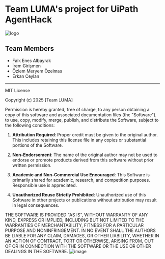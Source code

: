 # Team LUMA's project for UiPath AgentHack

![logo](https://github.com/user-attachments/assets/fd2a008f-5baf-4cb1-8aca-01603d3e3f5f)



## Team Members

- Faik Enes Albayrak
- İrem Girişmen
- Özlem Meryem Özelmas
- Erkan Ceylan

------

MIT License
 
Copyright (c) 2025 [Team LUMA]
 
Permission is hereby granted, free of charge, to any person obtaining a copy
of this software and associated documentation files (the "Software"), to use,
copy, modify, merge, publish, and distribute the Software, subject to the
following conditions:
 
1. **Attribution Required**: Proper credit must be given to the original author. This includes retaining this license file in any copies or substantial portions of the Software.
 
2. **Non-Endorsement**: The name of the original author may not be used to endorse or promote products derived from this software without prior written permission.
 
3. **Academic and Non-Commercial Use Encouraged**: This Software is primarily shared for academic, research, and competition purposes. Responsible use is appreciated.
 
4. **Unauthorized Reuse Strictly Prohibited**: Unauthorized use of this Software in other projects or publications without attribution may result in legal consequences.
 
THE SOFTWARE IS PROVIDED "AS IS", WITHOUT WARRANTY OF ANY KIND, EXPRESS OR IMPLIED,
INCLUDING BUT NOT LIMITED TO THE WARRANTIES OF MERCHANTABILITY, FITNESS FOR A PARTICULAR
PURPOSE AND NONINFRINGEMENT. IN NO EVENT SHALL THE AUTHORS BE LIABLE FOR ANY CLAIM, DAMAGES,
OR OTHER LIABILITY, WHETHER IN AN ACTION OF CONTRACT, TORT OR OTHERWISE, ARISING FROM, OUT OF
OR IN CONNECTION WITH THE SOFTWARE OR THE USE OR OTHER DEALINGS IN THE SOFTWARE.
![image](https://github.com/user-attachments/assets/a3799e9e-9bd8-4e9e-a575-91e4943ee4ac)
